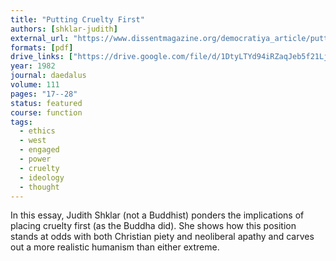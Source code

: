 ```yaml
---
title: "Putting Cruelty First"
authors: [shklar-judith]
external_url: "https://www.dissentmagazine.org/democratiya_article/putting-cruelty-first"
formats: [pdf]
drive_links: ["https://drive.google.com/file/d/1DtyLTYd94iRZaqJeb5f21Lj7dv5YGIAY/view?usp=drivesdk"]
year: 1982
journal: daedalus
volume: 111
pages: "17--28"
status: featured
course: function
tags:
  - ethics
  - west
  - engaged
  - power
  - cruelty
  - ideology
  - thought
---
```


In this essay, Judith Shklar (not a Buddhist) ponders the implications of placing cruelty first (as the Buddha did). She shows how this position stands at odds with both Christian piety and neoliberal apathy and carves out a more realistic humanism than either extreme.
